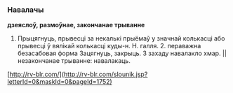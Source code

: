 ### Навалачы
**дзеяслоў, размоўнае, закончанае трыванне**

1. Прыцягнуць, прывесці за некалькі прыёмаў у значнай колькасці або прывесці ў вялікай колькасці куды-н. Н. галля. 2. пераважна безасабовая форма Зацягнуць, закрыць. З захаду навалакло хмар. || незакончанае трыванне: навалакаць.

<a rel="author">[http://rv-blr.com/](http://rv-blr.com/slounik.jsp?letterId=0&maskId=0&pageId=1752)</a>
